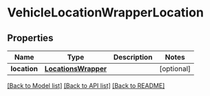 # VehicleLocationWrapperLocation

## Properties
Name | Type | Description | Notes
------------ | ------------- | ------------- | -------------
**location** | [**LocationsWrapper**](LocationsWrapper.md) |  | [optional] 

[[Back to Model list]](../README.md#documentation-for-models) [[Back to API list]](../README.md#documentation-for-api-endpoints) [[Back to README]](../README.md)


